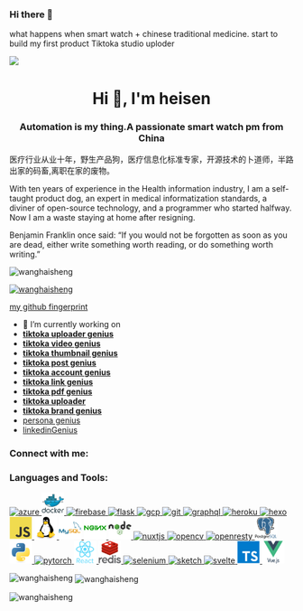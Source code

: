 ### Hi there 👋


what happens when smart watch + chinese traditional medicine.
start to build my first product Tiktoka studio uploder

<a href="https://polar.sh/wanghaisheng"><img src="https://polar.sh/embed/fund-our-backlog.svg?org=wanghaisheng" /></a>

<h1 align="center">Hi 👋, I'm heisen</h1>
<h3 align="center">Automation is my thing.A passionate smart watch pm from China</h3>
医疗行业从业十年，野生产品狗，医疗信息化标准专家，开源技术的卜道师，半路出家的码畜,离职在家的废物。

With ten years of experience in the Health information  industry, I am a self-taught product dog, an expert in medical informatization standards, a diviner of open-source technology, and a programmer who started halfway. Now I am a waste staying at home after resigning.


Benjamin Franklin once said: “If you would not be forgotten as soon as you are dead, either write something worth reading, or do something worth writing.”
<p align="left"> <img src="https://komarev.com/ghpvc/?username=wanghaisheng&label=Profile%20views&color=0e75b6&style=flat" alt="wanghaisheng" /> </p>

<p align="left"> <a href="https://github.com/ryo-ma/github-profile-trophy"><img src="https://github-profile-trophy.vercel.app/?username=wanghaisheng&theme=matrix" alt="wanghaisheng" /></a> </p>


 [my github fingerprint](https://github.com/wanghaisheng/my-github-fingerprint)
- 🔭 I’m currently working on 
- [**tiktoka uploader genius**](https://github.com/wanghaisheng/tiktoka-studio-uploader-app)
- [**tiktoka video genius**](https://github.com/wanghaisheng/video-genius)
- [**tiktoka thumbnail genius**](https://github.com/wanghaisheng/thumnail-geniuous)
- [**tiktoka post genius**](https://github.com/wanghaisheng/post-genious)
- [**tiktoka account genius**](https://github.com/wanghaisheng/social-account-genious)
- [**tiktoka link genius**](https://github.com/wanghaisheng/link-genious)
- [**tiktoka pdf genius**](https://github.com/wanghaisheng/pdf-genious)
- [**tiktoka uploader**](https://github.com/wanghaisheng/youtube-auto-upload)
- [**tiktoka brand genius**](https://github.com/wanghaisheng/brand-genious)
- [persona genius](https://github.com/wanghaisheng/persona-account-genius/tree/master)
- [linkedinGenius](https://github.com/wanghaisheng/linkedinGenius/tree/master)

<h3 align="left">Connect with me:</h3>
<p align="left">
</p>

<h3 align="left">Languages and Tools:</h3>
<p align="left"> <a href="https://azure.microsoft.com/en-in/" target="_blank" rel="noreferrer"> <img src="https://www.vectorlogo.zone/logos/microsoft_azure/microsoft_azure-icon.svg" alt="azure" width="40" height="40"/> </a> <a href="https://www.docker.com/" target="_blank" rel="noreferrer"> <img src="https://raw.githubusercontent.com/devicons/devicon/master/icons/docker/docker-original-wordmark.svg" alt="docker" width="40" height="40"/> </a> <a href="https://firebase.google.com/" target="_blank" rel="noreferrer"> <img src="https://www.vectorlogo.zone/logos/firebase/firebase-icon.svg" alt="firebase" width="40" height="40"/> </a> <a href="https://flask.palletsprojects.com/" target="_blank" rel="noreferrer"> <img src="https://www.vectorlogo.zone/logos/pocoo_flask/pocoo_flask-icon.svg" alt="flask" width="40" height="40"/> </a> <a href="https://cloud.google.com" target="_blank" rel="noreferrer"> <img src="https://www.vectorlogo.zone/logos/google_cloud/google_cloud-icon.svg" alt="gcp" width="40" height="40"/> </a> <a href="https://git-scm.com/" target="_blank" rel="noreferrer"> <img src="https://www.vectorlogo.zone/logos/git-scm/git-scm-icon.svg" alt="git" width="40" height="40"/> </a> <a href="https://graphql.org" target="_blank" rel="noreferrer"> <img src="https://www.vectorlogo.zone/logos/graphql/graphql-icon.svg" alt="graphql" width="40" height="40"/> </a> <a href="https://heroku.com" target="_blank" rel="noreferrer"> <img src="https://www.vectorlogo.zone/logos/heroku/heroku-icon.svg" alt="heroku" width="40" height="40"/> </a> <a href="hexo.io/" target="_blank" rel="noreferrer"> <img src="https://www.vectorlogo.zone/logos/hexoio/hexoio-icon.svg" alt="hexo" width="40" height="40"/> </a> <a href="https://developer.mozilla.org/en-US/docs/Web/JavaScript" target="_blank" rel="noreferrer"> <img src="https://raw.githubusercontent.com/devicons/devicon/master/icons/javascript/javascript-original.svg" alt="javascript" width="40" height="40"/> </a> <a href="https://www.linux.org/" target="_blank" rel="noreferrer"> <img src="https://raw.githubusercontent.com/devicons/devicon/master/icons/linux/linux-original.svg" alt="linux" width="40" height="40"/> </a> <a href="https://www.mysql.com/" target="_blank" rel="noreferrer"> <img src="https://raw.githubusercontent.com/devicons/devicon/master/icons/mysql/mysql-original-wordmark.svg" alt="mysql" width="40" height="40"/> </a> <a href="https://www.nginx.com" target="_blank" rel="noreferrer"> <img src="https://raw.githubusercontent.com/devicons/devicon/master/icons/nginx/nginx-original.svg" alt="nginx" width="40" height="40"/> </a> <a href="https://nodejs.org" target="_blank" rel="noreferrer"> <img src="https://raw.githubusercontent.com/devicons/devicon/master/icons/nodejs/nodejs-original-wordmark.svg" alt="nodejs" width="40" height="40"/> </a> <a href="https://nuxtjs.org/" target="_blank" rel="noreferrer"> <img src="https://www.vectorlogo.zone/logos/nuxtjs/nuxtjs-icon.svg" alt="nuxtjs" width="40" height="40"/> </a> <a href="https://opencv.org/" target="_blank" rel="noreferrer"> <img src="https://www.vectorlogo.zone/logos/opencv/opencv-icon.svg" alt="opencv" width="40" height="40"/> </a> <a href="https://openresty.org/" target="_blank" rel="noreferrer"> <img src="https://openresty.org/images/logo.png" alt="openresty" width="40" height="40"/> </a> <a href="https://www.postgresql.org" target="_blank" rel="noreferrer"> <img src="https://raw.githubusercontent.com/devicons/devicon/master/icons/postgresql/postgresql-original-wordmark.svg" alt="postgresql" width="40" height="40"/> </a> <a href="https://www.python.org" target="_blank" rel="noreferrer"> <img src="https://raw.githubusercontent.com/devicons/devicon/master/icons/python/python-original.svg" alt="python" width="40" height="40"/> </a> <a href="https://pytorch.org/" target="_blank" rel="noreferrer"> <img src="https://www.vectorlogo.zone/logos/pytorch/pytorch-icon.svg" alt="pytorch" width="40" height="40"/> </a> <a href="https://reactjs.org/" target="_blank" rel="noreferrer"> <img src="https://raw.githubusercontent.com/devicons/devicon/master/icons/react/react-original-wordmark.svg" alt="react" width="40" height="40"/> </a> <a href="https://redis.io" target="_blank" rel="noreferrer"> <img src="https://raw.githubusercontent.com/devicons/devicon/master/icons/redis/redis-original-wordmark.svg" alt="redis" width="40" height="40"/> </a> <a href="https://www.selenium.dev" target="_blank" rel="noreferrer"> <img src="https://raw.githubusercontent.com/detain/svg-logos/780f25886640cef088af994181646db2f6b1a3f8/svg/selenium-logo.svg" alt="selenium" width="40" height="40"/> </a> <a href="https://www.sketch.com/" target="_blank" rel="noreferrer"> <img src="https://www.vectorlogo.zone/logos/sketchapp/sketchapp-icon.svg" alt="sketch" width="40" height="40"/> </a> <a href="https://svelte.dev" target="_blank" rel="noreferrer"> <img src="https://upload.wikimedia.org/wikipedia/commons/1/1b/Svelte_Logo.svg" alt="svelte" width="40" height="40"/> </a> <a href="https://www.typescriptlang.org/" target="_blank" rel="noreferrer"> <img src="https://raw.githubusercontent.com/devicons/devicon/master/icons/typescript/typescript-original.svg" alt="typescript" width="40" height="40"/> </a> <a href="https://vuejs.org/" target="_blank" rel="noreferrer"> <img src="https://raw.githubusercontent.com/devicons/devicon/master/icons/vuejs/vuejs-original-wordmark.svg" alt="vuejs" width="40" height="40"/> </a> </p>

<p><img align="left" src="https://github-readme-stats.vercel.app/api/top-langs?username=wanghaisheng&show_icons=true&locale=en&layout=compact" alt="wanghaisheng" /></p>

<p>&nbsp;<img align="center" src="https://github-readme-stats.vercel.app/api?username=wanghaisheng&show_icons=true&locale=en" alt="wanghaisheng" /></p>

<p><img align="center" src="https://github-readme-streak-stats.herokuapp.com/?user=wanghaisheng&" alt="wanghaisheng" /></p>

